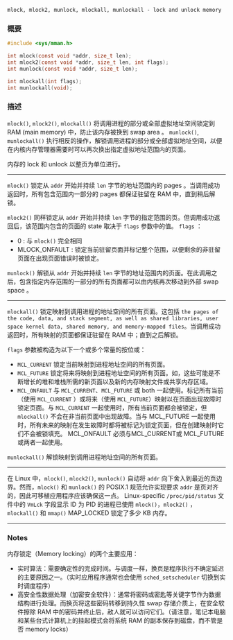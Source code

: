 ```
mlock, mlock2, munlock, mlockall, munlockall - lock and unlock memory
```

### 概要
```c
#include <sys/mman.h>

int mlock(const void *addr, size_t len);
int mlock2(const void *addr, size_t len, int flags);
int munlock(const void *addr, size_t len);
```
```c
int mlockall(int flags);
int munlockall(void);
```

### 描述
`mlock()`, `mlock2()`, `mlockall()` 将调用进程的部分或全部虚拟地址空间锁定到 RAM (main memory) 中，防止该内存被换到 swap area 。
`munlock()`, `munlockall()` 执行相反的操作，解锁调用进程的部分或全部虚拟地址空间，以便在内核内存管理器需要时可以再次换出指定虚拟地址范围内的页面。

内存的 lock 和 unlock 以整页为单位进行。

---

`mlock()` 锁定从 `addr` 开始并持续 `len` 字节的地址范围内的 pages 。当调用成功返回时，所有包含范围内一部分的 pages 都保证驻留在 RAM 中，直到稍后解锁。

`mlock2()` 同样锁定从 `addr` 开始并持续 `len` 字节的指定范围的页。但调用成功返回后，该范围内包含的页面的 state 取决于 `flags` 参数中的值。
`flags` ：
-  0 : 与 `mlock()` 完全相同
-  MLOCK_ONFAULT : 锁定当前驻留页面并标记整个范围，以便剩余的非驻留页面在出现页面错误时被锁定。

`munlock()` 解锁从 `addr` 开始并持续 `len` 字节的地址范围内的页面。在此调用之后，包含指定内存范围的一部分的所有页面都可以由内核再次移动到外部 swap space 。

---
`mlockall()` 锁定映射到调用进程的地址空间的所有页面。这包括  `the pages of the code, data, and stack segment, as well as shared libraries, user space kernel data, shared memory, and memory-mapped files`。当调用成功返回时，所有映射的页面都保证驻留在 RAM 中；直到之后解锁。

`flags` 参数被构造为以下一个或多个常量的按位或：
- `MCL_CURRENT`  锁定当前映射到进程地址空间的所有页面。
- `MCL_FUTURE` 锁定将来将映射到进程地址空间的所有页面。如，这些可能是不断增长的堆和堆栈所需的新页面以及新的内存映射文件或共享内存区域。
- `MCL_ONFAULT` 与 `MCL_CURRENT`、`MCL_FUTURE` 或 both 一起使用。标记所有当前（使用 `MCL_CURRENT` ）或将来（使用 `MCL_FUTURE`）映射以在页面出现故障时锁定页面。与 `MCL_CURRENT` 一起使用时，所有当前页面都会被锁定，但 `mlockall()` 不会在非当前页面中出现故障。当与 MCL_FUTURE 一起使用时，所有未来的映射在发生故障时都将被标记为锁定页面，但在创建映射时它们不会被锁填充。 MCL_ONFAULT 必须与MCL_CURRENT或 MCL_FUTURE 或两者一起使用。

`munlockall()` 解锁映射到调用进程地址空间的所有页面。

---
在 Linux 中，`mlock()`, `mlock2()`, `munlock()` 自动将 `addr` 向下舍入到最近的页边界。然而，`mlock()` 和 `munlock()` 的 POSIX.1 规范允许实现要求 `addr` 是页对齐的，因此可移植应用程序应该确保这一点。
Linux-specific `/proc/pid/status` 文件中的 `VmLck` 字段显示 ID 为 PID 的进程已使用 `mlock()`，`mlock2()` ，`mlockall()` 和 `mmap()` MAP_LOCKED 锁定了多少 KB 内存。


---
### Notes
内存锁定（Memory locking）的两个主要应用：
- 实时算法：需要确定性的完成时间。与调度一样，换页是程序执行不确定延迟的主要原因之一。（实时应用程序通常也会使用 `sched_setscheduler` 切换到实时调度程序）
- 高安全性数据处理（加密安全软件）：通常将密码或密匙等关键字节作为数据结构进行处理。而换页将这些密码转移到持久性 swap 存储介质上，在安全软件擦除 RAM 中的密码并终止后，敌人就可以访问它们。（请注意，笔记本电脑和某些台式计算机上的挂起模式会将系统 RAM 的副本保存到磁盘，而不管是否 memory locks）